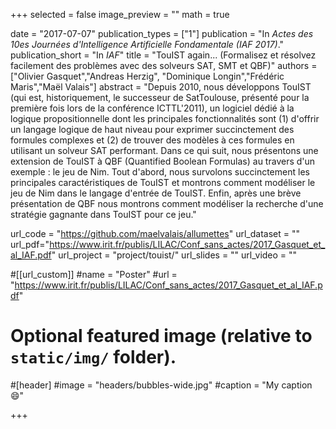 +++
selected = false
image_preview = ""
math = true

date = "2017-07-07"
publication_types = ["1"]
publication = "In *Actes des 10es Journées d'Intelligence Artificielle Fondamentale (IAF 2017)*."
publication_short = "In *IAF*"
title = "TouIST again... (Formalisez et résolvez facilement des problèmes avec des solveurs SAT, SMT et QBF)"
authors = ["Olivier Gasquet","Andreas Herzig", "Dominique Longin","Frédéric Maris","Maël Valais"]
abstract = "Depuis 2010, nous développons TouIST (qui est, historiquement, le successeur de SatToulouse, présenté pour la première fois lors de la conférence ICTTL'2011), un logiciel dédié à la logique propositionnelle dont les principales fonctionnalités sont (1) d'offrir un langage logique de haut niveau pour exprimer succinctement des formules complexes et (2) de trouver des modèles à ces formules en utilisant un solveur SAT performant. Dans ce qui suit, nous présentons une extension de TouIST à QBF (Quantified Boolean Formulas) au travers d'un exemple : le jeu de Nim. Tout d'abord, nous survolons succinctement les principales caractéristiques de TouIST et montrons comment modéliser le jeu de Nim dans le langage d'entrée de TouIST. Enfin, après une brève présentation de QBF nous montrons comment modéliser la recherche d'une stratégie gagnante dans TouIST pour ce jeu."

url_code = "https://github.com/maelvalais/allumettes"
url_dataset = ""
url_pdf="https://www.irit.fr/publis/LILAC/Conf_sans_actes/2017_Gasquet_et_al_IAF.pdf"
url_project = "project/touist/"
url_slides = ""
url_video = ""

#[[url_custom]]
#name = "Poster"
#url = "https://www.irit.fr/publis/LILAC/Conf_sans_actes/2017_Gasquet_et_al_IAF.pdf"

# Optional featured image (relative to `static/img/` folder).
#[header]
#image = "headers/bubbles-wide.jpg"
#caption = "My caption :smile:"

+++

